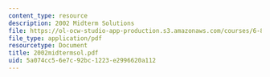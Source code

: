 ```yaml
---
content_type: resource
description: 2002 Midterm Solutions
file: https://ol-ocw-studio-app-production.s3.amazonaws.com/courses/6-821-programming-languages-fall-2002/5a074cc56e7c92bc1223e2996620a112_2002midtermsol.pdf
file_type: application/pdf
resourcetype: Document
title: 2002midtermsol.pdf
uid: 5a074cc5-6e7c-92bc-1223-e2996620a112
---
```

